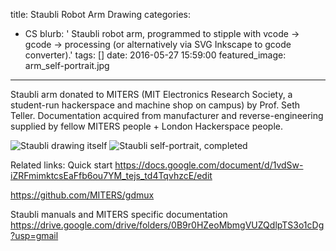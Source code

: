 title: Staubli Robot Arm Drawing
categories:
  - CS 
blurb: ' Staubli robot arm, programmed to stipple with vcode -> gcode -> processing (or alternatively via SVG Inkscape to gcode converter).'
tags: []
date: 2016-05-27 15:59:00
featured_image: arm_self-portrait.jpg
---


Staubli arm donated to MITERS (MIT Electronics Research Society, a student-run hackerspace and
machine shop on campus) by Prof. Seth Teller. Documentation acquired from manufacturer and
reverse-engineering supplied by fellow MITERS people + London Hackerspace people.

![Staubli drawing itself](arm_self_portrait.jpg)
![Staubli self-portrait, completed](arm_self_portrait_closeup.jpg)


Related links:
Quick start
https://docs.google.com/document/d/1vdSw-iZRFmimktcsEaFfb6ou7YM_tejs_td4TqvhzcE/edit

https://github.com/MITERS/gdmux

Staubli manuals and MITERS specific documentation
https://drive.google.com/drive/folders/0B9r0HZeoMbmgVUZQdlpTS3o1cDg?usp=gmail
